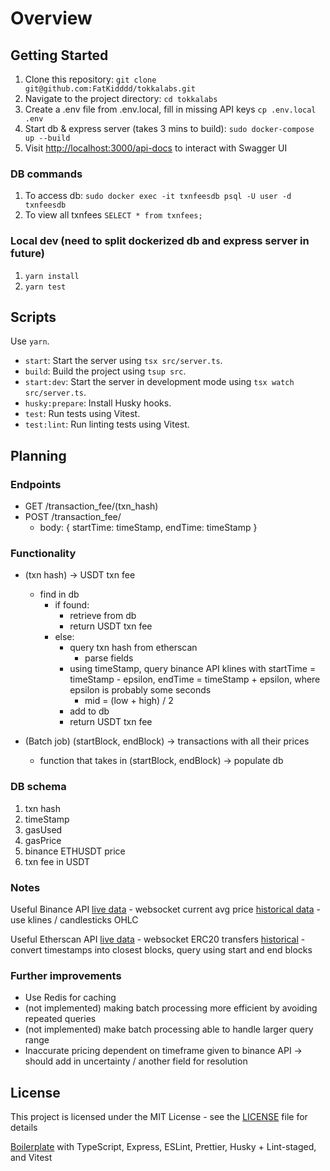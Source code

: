 # Overview

## Getting Started

1. Clone this repository: `git clone git@github.com:FatKidddd/tokkalabs.git`
2. Navigate to the project directory: `cd tokkalabs`
3. Create a .env file from .env.local, fill in missing API keys `cp .env.local .env`
4. Start db & express server (takes 3 mins to build): `sudo docker-compose up --build`
5. Visit [http://localhost:3000/api-docs](http://localhost:3000/api-docs) to interact with Swagger UI

### DB commands

1. To access db: `sudo docker exec -it txnfeesdb psql -U user -d txnfeesdb`
2. To view all txnfees `SELECT * from txnfees;`

### Local dev (need to split dockerized db and express server in future)
1. `yarn install`
2. `yarn test`

## Scripts

Use `yarn`.

- `start`: Start the server using `tsx src/server.ts`.
- `build`: Build the project using `tsup src`.
- `start:dev`: Start the server in development mode using `tsx watch src/server.ts`.
- `husky:prepare`: Install Husky hooks.
- `test`: Run tests using Vitest.
- `test:lint`: Run linting tests using Vitest.

## Planning

### Endpoints

- GET /transaction_fee/(txn_hash)
- POST /transaction_fee/
  - body: { startTime: timeStamp, endTime: timeStamp }

### Functionality

- (txn hash) -> USDT txn fee

  - find in db
    - if found:
      - retrieve from db
      - return USDT txn fee
    - else:
      - query txn hash from etherscan
        - parse fields
      - using timeStamp, query binance API klines with startTime = timeStamp - epsilon, endTime = timeStamp + epsilon, where epsilon is probably some seconds
        - mid = (low + high) / 2
      - add to db
      - return USDT txn fee

- (Batch job) (startBlock, endBlock) -> transactions with all their prices
  - function that takes in (startBlock, endBlock) -> populate db

### DB schema

1. txn hash
2. timeStamp
3. gasUsed
4. gasPrice
5. binance ETHUSDT price
6. txn fee in USDT

### Notes

Useful Binance API
[live data](https://developers.binance.com/docs/binance-spot-api-docs/web-socket-streams) - websocket current avg price
[historical data](https://developers.binance.com/docs/binance-spot-api-docs/rest-api#klinecandlestick-data) - use klines / candlesticks OHLC

Useful Etherscan API
[live data](https://web3js.readthedocs.io/en/v1.2.11/web3-eth-subscribe.html) - websocket ERC20 transfers
[historical](https://docs.etherscan.io/api-endpoints/accounts#get-a-list-of-erc20-token-transfer-events-by-address) - convert timestamps into closest blocks, query using start and end blocks

### Further improvements

- Use Redis for caching
- (not implemented) making batch processing more efficient by avoiding repeated queries
- (not implemented) make batch processing able to handle larger query range
- Inaccurate pricing dependent on timeframe given to binance API -> should add in uncertainty / another field for resolution

## License

This project is licensed under the MIT License - see the [LICENSE](LICENSE) file for details

[Boilerplate](https://github.com/yan-pi/NodeBoilerplate) with TypeScript, Express, ESLint, Prettier, Husky + Lint-staged, and Vitest
